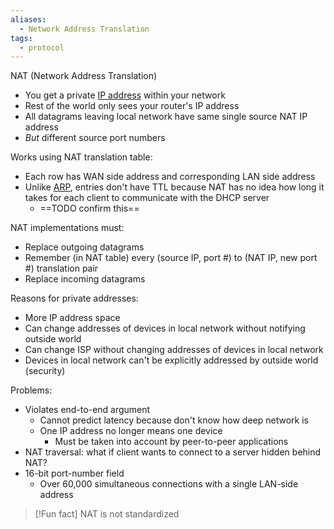 ```yaml
---
aliases:
  - Network Address Translation
tags:
  - protocol
---
```

NAT (Network Address Translation)
- You get a private [IP address](OSI%20layers/Network%20layer/IP/IP%20Addresses.md) within your network
- Rest of the world only sees your router's IP address
- All datagrams leaving local network have same single source NAT IP address
- *But* different source port numbers

Works using NAT translation table:
- Each row has WAN side address and corresponding LAN side address
- Unlike [ARP](ARP.md), entries don't have TTL because NAT has no idea how long it takes for each client to communicate with the DHCP server
	- ==TODO confirm this==

NAT implementations must:
- Replace outgoing datagrams
- Remember (in NAT table) every (source IP, port #) to (NAT IP, new port #) translation pair
- Replace incoming datagrams

Reasons for private addresses:
- More IP address space
- Can change addresses of devices in local network without notifying outside world
- Can change ISP without changing addresses of devices in local network
- Devices in local network can't be explicitly addressed by outside world (security)

Problems:
- Violates end-to-end argument
	- Cannot predict latency because don't know how deep network is
	- One IP address no longer means one device
		- Must be taken into account by peer-to-peer applications
- NAT traversal: what if client wants to connect to a server hidden behind NAT?
- 16-bit port-number field
	- Over 60,000 simultaneous connections with a single LAN-side address

> [!Fun fact]
> NAT is not standardized
